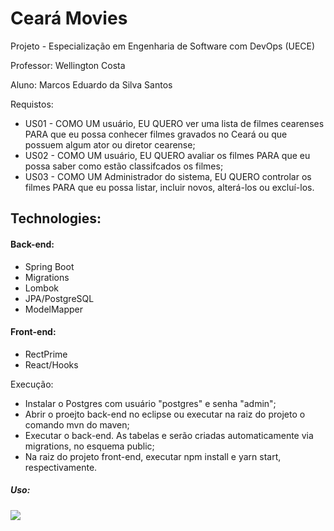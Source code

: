 # Ceará Movies

Projeto - Especialização em Engenharia de Software com DevOps (UECE)

Professor: Wellington Costa

Aluno: Marcos Eduardo da Silva Santos

Requistos:
- US01 - COMO UM usuário, EU QUERO ver uma lista de filmes cearenses PARA que eu possa conhecer filmes gravados no Ceará ou que possuem algum ator ou diretor cearense;
- US02 - COMO UM usuário, EU QUERO avaliar os filmes PARA que eu possa saber como estão classifcados os filmes; 
- US03 - COMO UM Administrador do sistema, EU QUERO controlar os filmes PARA que eu possa listar, incluir novos, alterá-los ou excluí-los.

## Technologies:

#### Back-end:
 - Spring Boot
 - Migrations 
 - Lombok
 - JPA/PostgreSQL
 - ModelMapper
 
#### Front-end:
 - RectPrime
 - React/Hooks
 
Execução:
 - Instalar o Postgres com usuário "postgres" e senha "admin";
 - Abrir o proejto back-end no eclipse ou executar na raiz do projeto o comando mvn do maven;
 - Executar o back-end. As tabelas e serão criadas automaticamente via migrations, no esquema public;
 - Na raiz do projeto front-end, executar npm install e yarn start, respectivamente.
 


##### Uso:

![](ceara-movies.gif)

 

